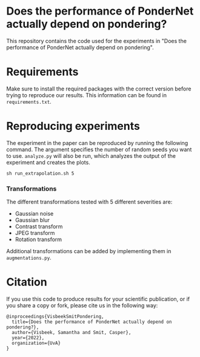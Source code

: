 # Does the performance of PonderNet actually depend on pondering?
This repository contains the code used for the experiments in "Does the performance of PonderNet actually depend on pondering".

# Requirements

Make sure to install the required packages with the correct version before trying to reproduce our results. This information can be found in `requirements.txt`.

# Reproducing experiments
The experiment in the paper can be reproduced by running the following command. The argument specifies the number of random seeds you want to use. `analyze.py` will also be run, which analyzes the output of the experiment and creates the plots.

```
sh run_extrapolation.sh 5
```


### Transformations
The different transformations tested with 5 different severities are:
- Gaussian noise
- Gaussian blur
- Contrast transform
- JPEG transform
- Rotation transform

Additional transformations can be added by implementing them in `augmentations.py`.
# Citation
If you use this code to produce results for your scientific publication, or if you share a copy or fork, please cite us in the following way:

```
@inproceedings{VisbeekSmitPondering,
  title={Does the performance of PonderNet actually depend on pondering?},
  author={Visbeek, Samantha and Smit, Casper},
  year={2022},
  organization={UvA}
}
```


